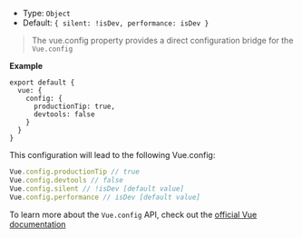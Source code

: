 
- Type: `Object`
- Default: `{ silent: !isDev, performance: isDev }`

> The vue.config property provides a direct configuration bridge for the `Vue.config`

**Example**

```js{}[nuxt.config.js]
export default {
  vue: {
    config: {
      productionTip: true,
      devtools: false
    }
  }
}
```

This configuration will lead to the following Vue.config:

```js
Vue.config.productionTip // true
Vue.config.devtools // false
Vue.config.silent // !isDev [default value]
Vue.config.performance // isDev [default value]
```

To learn more about the `Vue.config` API, check out the [official Vue documentation](https://vuejs.org/v2/api/#Global-Config)
